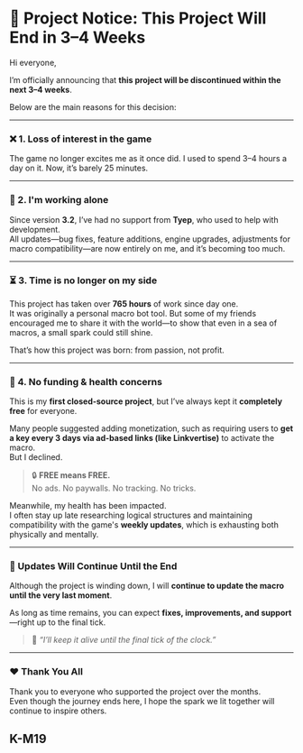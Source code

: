 # 📢 Project Notice: This Project Will End in 3–4 Weeks

Hi everyone,

I’m officially announcing that **this project will be discontinued within the next 3–4 weeks**.

Below are the main reasons for this decision:

---

### ❌ 1. Loss of interest in the game  
The game no longer excites me as it once did. I used to spend 3–4 hours a day on it. Now, it’s barely 25 minutes.

---

### 👤 2. I'm working alone  
Since version **3.2**, I’ve had no support from **Tyep**, who used to help with development.  
All updates—bug fixes, feature additions, engine upgrades, adjustments for macro compatibility—are now entirely on me, and it’s becoming too much.

---

### ⏳ 3. Time is no longer on my side  
This project has taken over **765 hours** of work since day one.  
It was originally a personal macro bot tool. But some of my friends encouraged me to share it with the world—to show that even in a sea of macros, a small spark could still shine.

That’s how this project was born: from passion, not profit.

---

### 💸 4. No funding & health concerns  
This is my **first closed-source project**, but I’ve always kept it **completely free** for everyone.

Many people suggested adding monetization, such as requiring users to **get a key every 3 days via ad-based links (like Linkvertise)** to activate the macro.  
But I declined.

> 🔒 **FREE means FREE.**  
> No ads. No paywalls. No tracking. No tricks.

Meanwhile, my health has been impacted.  
I often stay up late researching logical structures and maintaining compatibility with the game's **weekly updates**, which is exhausting both physically and mentally.

---

### 🔄 Updates Will Continue Until the End  
Although the project is winding down, I will **continue to update the macro until the very last moment**.

As long as time remains, you can expect **fixes, improvements, and support**—right up to the final tick.

> 💬 *“I’ll keep it alive until the final tick of the clock.”*

---

### ❤️ Thank You All  
Thank you to everyone who supported the project over the months.  
Even though the journey ends here, I hope the spark we lit together will continue to inspire others.

## K-M19